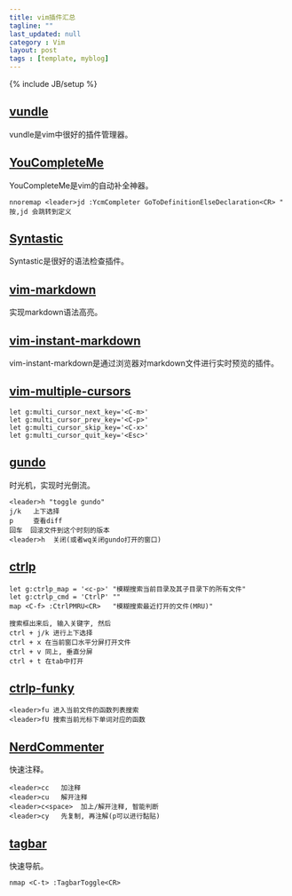 ```yaml
---
title: vim插件汇总
tagline: ""
last_updated: null
category : Vim
layout: post
tags : [template, myblog]
---
```

{% include JB/setup %}


<!-- more -->


## [vundle](https://github.com/VundleVim/Vundle.vim)
vundle是vim中很好的插件管理器。

## [ YouCompleteMe](https://github.com/Valloric/YouCompleteMe)
YouCompleteMe是vim的自动补全神器。

    nnoremap <leader>jd :YcmCompleter GoToDefinitionElseDeclaration<CR> " 按,jd 会跳转到定义

## [Syntastic](https://github.com/scrooloose/syntastic)
Syntastic是很好的语法检查插件。


## [vim-markdown](https://github.com/plasticboy/vim-markdown)
实现markdown语法高亮。

## [vim-instant-markdown](https://github.com/suan/vim-instant-markdown)

vim-instant-markdown是通过浏览器对markdown文件进行实时预览的插件。

## [vim-multiple-cursors](https://github.com/terryma/vim-multiple-cursors)

    let g:multi_cursor_next_key='<C-m>'
    let g:multi_cursor_prev_key='<C-p>'
    let g:multi_cursor_skip_key='<C-x>'
    let g:multi_cursor_quit_key='<Esc>'

## [gundo](https://github.com/sjl/gundo.vim)
时光机，实现时光倒流。

    <leader>h "toggle gundo"
    j/k   上下选择
    p     查看diff
    回车  回滚文件到这个时刻的版本
    <leader>h  关闭(或者wq关闭gundo打开的窗口)

## [ctrlp](https://github.com/ctrlpvim/ctrlp.vim)

    let g:ctrlp_map = '<c-p>' "模糊搜索当前目录及其子目录下的所有文件"
    let g:ctrlp_cmd = 'CtrlP' ""
    map <C-f> :CtrlPMRU<CR>   "模糊搜索最近打开的文件(MRU)"

    搜索框出来后, 输入关键字, 然后
    ctrl + j/k 进行上下选择
    ctrl + x 在当前窗口水平分屏打开文件
    ctrl + v 同上, 垂直分屏
    ctrl + t 在tab中打开

## [ctrlp-funky](https://github.com/tacahiroy/ctrlp-funky)

    <leader>fu 进入当前文件的函数列表搜索
    <leader>fU 搜索当前光标下单词对应的函数

## [NerdCommenter](https://github.com/scrooloose/nerdcommenter)
快速注释。

    <leader>cc   加注释
    <leader>cu   解开注释
    <leader>c<space>  加上/解开注释, 智能判断
    <leader>cy   先复制, 再注解(p可以进行黏贴)

## [tagbar](https://github.com/majutsushi/tagbar)
快速导航。

    nmap <C-t> :TagbarToggle<CR>
